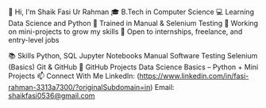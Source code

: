 👋 Hi, I'm Shaik Fasi Ur Rahman
🎓 B.Tech in Computer Science
💻 Learning Data Science and Python
🧪 Trained in Manual & Selenium Testing
🌱 Working on mini-projects to grow my skills
🚀 Open to internships, freelance, and entry-level jobs

📚 Skills
Python, SQL
Jupyter Notebooks
Manual Software Testing
Selenium (Basics)
Git & GitHub
🔗 GitHub Projects
Data Science Basics – Python + Mini Projects
📫 Connect With Me
LinkedIn: (https://www.linkedin.com/in/fasi-rahman-3313a7300/?originalSubdomain=in)
Email: shaikfasi0536@gmail.com
